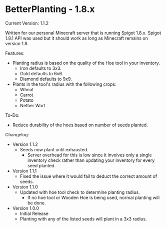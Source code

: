 # BetterPlanting - 1.8.x

Current Version: 1.1.2

Written for our personal Minecraft server that is running Spigot 1.8.x. Spigot 1.8.1 API was used but it should work as long as Minecraft remains on version 1.8.

Features:
- Planting radius is based on the quality of the Hoe tool in your inventory.
	- Iron defaults to 3x3.
	- Gold defaults to 6x6.
	- Diamond defaults to 9x9.
- Plants in the tool's radius with the following crops:
	- Wheat
	- Carrot
	- Potato
	- Nether Wart

To-Do:
- Reduce durability of the hoes based on number of seeds planted.

Changelog:
- Version 1.1.2
    - Seeds now plant until exhausted.
        - Server overhead for this is low since it involves only a single inventory check rather than updating your inventory for every seed planted.
- Version 1.1.1
    - Fixed the issue where it would fail to deduct the correct amount of seeds.
- Version 1.1.0
	- Updated with hoe tool check to determine planting radius.
		- If no hoe tool or Wooden Hoe is being used, normal planting will be done.
- Version 1.0.0
	- Initial Release
	- Planting with any of the listed seeds will plant in a 3x3 radius.
